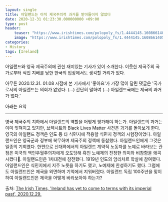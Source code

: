 ```yaml
---
layout: single
title: 아일랜드는 아직 제국주의적 과거를 받아들이지 않았다
date: 2020-12-31 01:23:30.000000000 +09:00
type: post
header:
    teaser: "https://www.irishtimes.com/polopoly_fs/1.4444145.1608661405!/image/image.jpg_gen/derivatives/box_620_330/image.jpg"
    image: "https://www.irishtimes.com/polopoly_fs/1.4444145.1608661405!/image/image.jpg_gen/derivatives/box_620_330/image.jpg"
categories:
- History
tags: [Ireland]
---
```


아일랜드와 영국 제국주의에 관한 재미있는 기사가 있어 소개한다. 이웃한 제국주의 국가로부터 식민 지배를 당한 한국의 입장에서도 생각할 거리가 있다.

아무튼 2020.12.31. 01:08 시점에 본 기사에서 '좋아요'가 가장 많이 달린 댓글은  '국가로서의 아일랜드는 의회가 없었다. (...) 간단히 말하여 (...) 아일랜드국에는 제국의 과거가 없다.'

아래는 요약

---

영국 제국주의 치하에서 아일랜드의 역할을 어떻게 평가해야 하는가. 아일랜드의 과거는 이미 잊혀지고 있지만, 브렉시트와 Black Lives Matter 사건은 과거를 돌아보게 한다. 영국의 아일랜드 정책은 인도 등 타 식민지에 적용할 식민지 정책의 시험장이었다. 아일랜드인은 영국군과 정부에 복무하며 제국주의 정책에 동참했다. 아일랜드인에게 그것은 일종의 기회였다. 한편으로 신대륙에서의 아일랜드 계약직 노동자를 노예로 바라보는 관점은 미국의 백인우월주의자에게 오도당해 흑인 노예제의 진정한 의미와 비참함을 왜곡시켰다. 아일랜드인은 1차대전에 참전했다. 1919년 인도의 암리차르 학살에 참여했다. 아일랜드인은 식민지에서 지주 노릇을 하기도 했고, 노예제에 찬성하기도 했다. 그럼에도 아일랜드인은 제국을 외면하며 기억에서 지워버렸다. 아일랜드 독립 100주년을 맞이하여 아일랜드인은 제국을 어떻게 바라보아야 하는가?

출처: [The Irish Times, 'Ireland has yet to come to terms with its imperial past', 2020.12.29.](https://www.irishtimes.com/opinion/ireland-has-yet-to-come-to-terms-with-its-imperial-past-1.4444146?fbclid=IwAR3KXoxdUid5xDq56rjCeXufBsKP-o7NEZZ4-vdHQhS3eyevrLBLqrsox8U)
